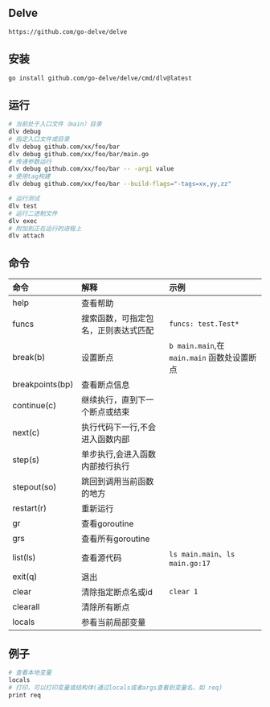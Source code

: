 ## Delve

```bash
https://github.com/go-delve/delve
```

## 安装

```bash
go install github.com/go-delve/delve/cmd/dlv@latest
```

## 运行

```bash
# 当前处于入口文件（main）目录
dlv debug
# 指定入口文件或目录
dlv debug github.com/xx/foo/bar
dlv debug github.com/xx/foo/bar/main.go
# 传递参数运行
dlv debug github.com/xx/foo/bar -- -arg1 value
# 使用tag构建
dlv debug github.com/xx/foo/bar --build-flags="-tags=xx,yy,zz"
```

```bash
# 运行测试
dlv test
# 运行二进制文件
dlv exec
# 附加到正在运行的进程上
dlv attach
```

## 命令

| 命令            | 解释                                 | 示例                                        |
|:--------------- |:------------------------------------ |:------------------------------------------- |
| help            | 查看帮助                             |                                             |
| funcs           | 搜索函数，可指定包名，正则表达式匹配 | `funcs: test.Test*`                         |
| break(b)        | 设置断点                             | `b main.main`,在 `main.main` 函数处设置断点 |
| breakpoints(bp) | 查看断点信息                         |                                             |
| continue(c)     | 继续执行，直到下一个断点或结束       |                                             |
| next(c)         | 执行代码下一行,不会进入函数内部      |                                             |
| step(s)         | 单步执行,会进入函数内部按行执行      |                                             |
| stepout(so)     | 跳回到调用当前函数的地方             |                                             |
| restart(r)      | 重新运行                             |                                             |
| gr              | 查看goroutine                        |                                             |
| grs             | 查看所有goroutine                    |                                             |
| list(ls)        | 查看源代码                           | `ls main.main`、`ls main.go:17`             |
| exit(q)         | 退出                                 |                                             |
| clear           | 清除指定断点名或id                   | `clear 1`                                   |
| clearall        | 清除所有断点                         |                                             |
| locals          | 参看当前局部变量                     |                                             |


## 例子

```bash
# 查看本地变量
locals
# 打印，可以打印变量或结构体(通过locals或者args查看到变量名，如 req)
print req
```